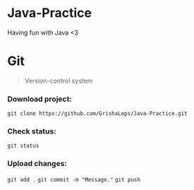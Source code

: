 # Java-Practice
Having fun with Java <3

# Git
> Version-control system

[cheat sheet]: http://overapi.com/static/cs/git-cheat-sheet.pdf

### Download project:
```git clone https://github.com/GrishaLeps/Java-Practice.git```

### Check status:
```git status```

### Upload changes:
```git add .```
```git commit -m "Message."```
```git push```
